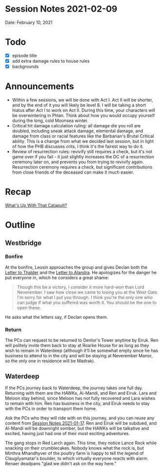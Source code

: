 # Session Notes 2021-02-09

Date: February 10, 2021

# Todo

- [x]  episode title
- [x]  add extra damage rules to house rules
- [x]  backgrounds

# Announcements

- Within a few sessions, we will be done with Act I. Act II will be shorter, and by the end of it you will likely be level 8. I will be taking a short hiatus after Act I to work on Act II. During this time, your characters will be overwintering in Phlan. Think about how you would occupy yourself during the long, cold Moonsea winter.
- Critical hit damage calculation ruling: all damage die you roll are doubled, including sneak attack damage, elemental damage, and damage from class or racial features like the Barbarian's Brutal Critical ability. This is a change from what we decided last session, but in light of how the PHB discusses crits, I think it's the fairest way to do it.
- Review of resurrection rules: revivify still requires a check, but it's not game over if you fail - it just slightly increases the DC of a resurrection ceremony later on, and prevents you from trying to revivify again. Resurrection ceremony requires a check, but significant contributions from close friends of the deceased can make it much easier.

# Recap

[What's Up With That Catapult?](../../logbook/What's%20Up%20With%20That%20Catapult.md) 

# Outline

## Westbridge

### Bonfire

At the bonfire, Leosin approaches the group and gives Declan both the [Letter to Thalder](../Handouts/%E2%9C%89%EF%B8%8F%20Letter%20to%20Thalder.md) and the [Letter to Alandra](../Handouts/%E2%9C%89%EF%B8%8F%20Letter%20to%20Alandra.md). He apologizes for the danger he put everyone in, which he considers a great shame:

> Though this be a victory, I consider it more hard-won than Lord Neverember. I saw how close we came to losing you at the West Gate. I'm sorry for what I put you through. I think you're the only one who can judge if what you suffered was worth it. You should be the one to open these.
> 

He asks what the letters say, if Declan opens them.

### Return

The PCs can request to be returned to Denlor's Tower anytime by Eiruk. Ren will politely invite them back to stay at Roarke House for as long as they wish to remain in Waterdeep (although it'll be somewhat empty since he has business to attend to in the city and will be staying at Neverember Manor, so the only one in residence will be Madrak).

## Waterdeep

If the PCs journey back to Waterdeep, the journey takes one full day. Returning with them are the HAWKs, Al-Mandi, and Ren and Eiruk. Lara and Meloon stay behind, since Meloon has not fully recovered and Lara wishes to remain with him. Ren has business in the city, and Eiruk needs to stay with the PCs in order to transport them home.

Ask the PCs who they will ride with on this journey, and you can reuse any content from [Session Notes 2021-01-17](%F0%9F%97%92%EF%B8%8F%20Session%20Notes%202021-01-17.md). Ren and Eiruk will be subdued, and Al-Mandi will be downright somber, but the HAWKs will be talkative and excited, having just had one of their most exciting adventures.

The gang stops in Red Larch again. This time, they notice Lance Rock while snacking on their crumblecakes. Nobody knows what the rock is, but Minthra Mhandhyver of the poultry farm is happy to tell the legend of Claugilyamatar's boulder, to which virtually everyone reacts with alarm. Renaer deadpans "glad we didn't ask on the way here."